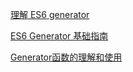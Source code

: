 [理解 ES6 generator](https://github.com/zhangxiang958/zhangxiang958.github.io/issues/32)

[ES6 Generator 基础指南](https://segmentfault.com/a/1190000010532908)

[Generator函数的理解和使用](https://blog.csdn.net/ganyingxie123456/article/details/78152770)